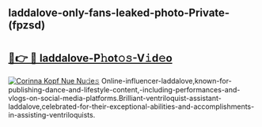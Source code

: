 ## laddalove-only-fans​-leaked-photo​-Private-(fpzsd)


# <h2><a href="https://mediaupload.pro?title=laddalove&ref=git">🔗👉 🔴 laddalove-P𝚑ot𝚘𝚜-V𝚒d𝚎o</a></h2>

[![Corinna Kopf Nue Nu𝚍e𝚜](https://i.imgur.com/0qMVB7G.gif)](https://mediaupload.pro?title=laddalove&ref=git)
Online-influencer-laddalove,known-for-publishing-dance-and-lifestyle-content,-including-performances-and-vlogs-on-social-media-platforms.Brilliant-ventriloquist-assistant-laddalove,celebrated-for-their-exceptional-abilities-and-accomplishments-in-assisting-ventriloquists.  